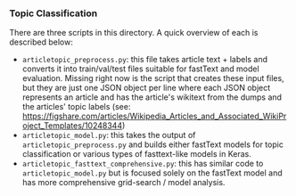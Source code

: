 ### Topic Classification
There are three scripts in this directory. A quick overview of each is described below:
* `articletopic_preprocess.py`: this file takes article text + labels and converts it into train/val/test files suitable
for fastText and model evaluation. Missing right now is the script that creates these input files, but they are just 
one JSON object per line where each JSON object represents an article and has the article's wikitext from the dumps and
the articles' topic labels (see: https://figshare.com/articles/Wikipedia_Articles_and_Associated_WikiProject_Templates/10248344)
* `articletopic_model.py`: this takes the output of `articletopic_preprocess.py` and builds either fastText models for
topic classification or various types of fasttext-like models in Keras.
* `articletopic_fasttext_comprehensive.py`: this has similar code to `articletopic_model.py` but is focused solely on the 
fastText model and has more comprehensive grid-search / model analysis.